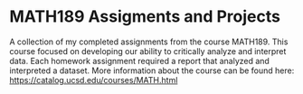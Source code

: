 # MATH189 Assigments and Projects
A collection of my completed assignments from the course MATH189. This course focused on developing our ability to critically analyze and interpret data. Each homework assignment required a report that analyzed and interpreted a dataset. More information about the course can be found here: https://catalog.ucsd.edu/courses/MATH.html

